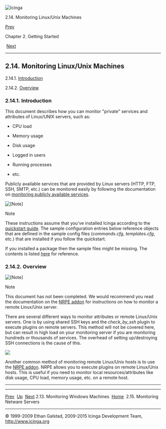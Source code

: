 ![Icinga](../images/logofullsize.png "Icinga")

2.14. Monitoring Linux/Unix Machines

[Prev](monitoring-windows.md) 

Chapter 2. Getting Started

 [Next](monitoring-netware.md)

* * * * *

2.14. Monitoring Linux/Unix Machines
------------------------------------

2.14.1. [Introduction](monitoring-linux.md#introduction_linux)

2.14.2. [Overview](monitoring-linux.md#overview)

### 2.14.1. Introduction

This document describes how you can monitor "private" services and
attributes of Linux/UNIX servers, such as:

-   CPU load

-   Memory usage

-   Disk usage

-   Logged in users

-   Running processes

-   etc.

Publicly available services that are provided by Linux servers (HTTP,
FTP, SSH, SMTP, etc.) can be monitored easily by following the
documentation on [monitoring publicly available
services](monitoring-publicservices.md "2.18. Monitoring Publicly Available Services").

![[Note]](../images/note.png)

Note

These instructions assume that you've installed Icinga according to the
[quickstart
guide](quickstart.md "2.3. Quickstart Installation Guides"). The
sample configuration entries below reference objects that are defined in
the sample config files (*commands.cfg*, *templates.cfg*, etc.) that are
installed if you follow the quickstart.

If you installed a package then the sample files might be missing. The
contents is listed
[here](sample-config.md "13.1. Sample configuration files and definitions")
for reference.

### 2.14.2. Overview

![[Note]](../images/note.png)

Note

This document has not been completed. We would recommend you read the
documentation on the [NRPE addon](addons.md#addons-nrpe) for
instructions on how to monitor a remote Linux/Unix server.

There are several different ways to monitor attributes or remote
Linux/Unix servers. One is by using shared SSH keys and the
*check\_by\_ssh* plugin to execute plugins on remote servers. This
method will not be covered here, but can result in high load on your
monitoring server if you are monitoring hundreds or thousands of
services. The overhead of setting up/destroying SSH connections is the
cause of this.

![](../images/nrpe.png)

Another common method of monitoring remote Linux/Unix hosts is to use
the [NRPE addon](addons.md#addons-nrpe). NRPE allows you to execute
plugins on remote Linux/Unix hosts. This is useful if you need to
monitor local resources/attributes like disk usage, CPU load, memory
usage, etc. on a remote host.

* * * * *

  ------------------------------------ -------------------- -----------------------------------
  [Prev](monitoring-windows.md)      [Up](ch02.md)       [Next](monitoring-netware.md)
  2.13. Monitoring Windows Machines    [Home](index.md)    2.15. Monitoring Netware Servers
  ------------------------------------ -------------------- -----------------------------------

© 1999-2009 Ethan Galstad, 2009-2015 Icinga Development Team,
http://www.icinga.org
